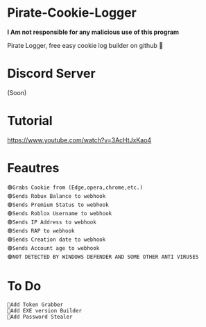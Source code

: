# Pirate-Cookie-Logger

**I Am not responsible for any malicious use of this program**


Pirate Logger, free easy cookie log builder on github 🤯 
# Discord Server

 (Soon)

# Tutorial
https://www.youtube.com/watch?v=3AcHtJxKao4

# Feautres
	🟢Grabs Cookie from (Edge,opera,chrome,etc.)
	🟢Sends Robux Balance to webhook
	🟢Sends Premium Status to webhook
	🟢Sends Roblox Username to webhook
	🟢Sends IP Address to webhook
	🟢Sends RAP to webhook
	🟢Sends Creation date to webhook
	🟢Sends Account age to webhook
	🟣NOT DETECTED BY WINDOWS DEFENDER AND SOME OTHER ANTI VIRUSES
# To Do
	💎Add Token Grabber
	💎Add EXE version Builder
	💎Add Password Stealer

